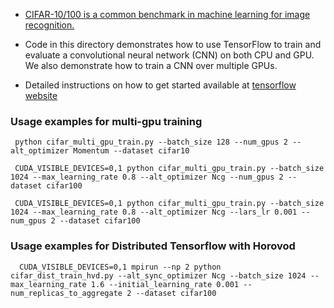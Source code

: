 * [CIFAR-10/100 is a common benchmark in machine learning for image recognition.](http://www.cs.toronto.edu/~kriz/cifar.html)

* Code in this directory demonstrates how to use TensorFlow to train and evaluate a convolutional neural network (CNN) on both CPU and GPU. We also demonstrate how to train a CNN over multiple GPUs.

* Detailed instructions on how to get started available at [tensorflow website](http://tensorflow.org/tutorials/deep_cnn/)



### Usage examples for multi-gpu  training
```
 python cifar_multi_gpu_train.py --batch_size 128 --num_gpus 2 --alt_optimizer Momentum --dataset cifar10
 
 CUDA_VISIBLE_DEVICES=0,1 python cifar_multi_gpu_train.py --batch_size 1024 --max_learning_rate 0.8 --alt_optimizer Ncg --num_gpus 2 --dataset cifar100

 CUDA_VISIBLE_DEVICES=0,1 python cifar_multi_gpu_train.py --batch_size 1024 --max_learning_rate 0.8 --alt_optimizer Ncg --lars_lr 0.001 --num_gpus 2 --dataset cifar100

```
### Usage examples for Distributed Tensorflow with Horovod

```
  CUDA_VISIBLE_DEVICES=0,1 mpirun --np 2 python cifar_dist_train_hvd.py --alt_sync_optimizer Ncg --batch_size 1024 --max_learning_rate 1.6 --initial_learning_rate 0.001 --num_replicas_to_aggregate 2 --dataset cifar100
```
